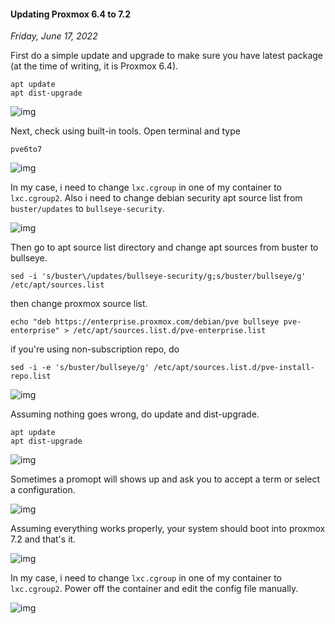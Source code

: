 #### Updating Proxmox 6.4 to 7.2
_Friday, June 17, 2022_

First do a simple update and upgrade to make sure you have latest package (at the time of writing, it is Proxmox 6.4).
```
apt update
apt dist-upgrade
```
<div class="row">
	<div class="col-sm-3"></div>
	<div class="col-sm-6">
		<div class="thumbnail">
			<img class="img-responsive" src="./posts/2022-06-17-updating-proxmox-64-to-72/00.png" alt="img">
		</div>
	</div>
	<div class="col-sm-3"></div>
</div>

Next, check using built-in tools. Open terminal and type
```
pve6to7
```
<div class="row">
	<div class="col-sm-2"></div>
	<div class="col-sm-8">
		<div class="thumbnail">
			<img class="img-responsive" src="./posts/2022-06-17-updating-proxmox-64-to-72/01.png" alt="img">
		</div>
	</div>
	<div class="col-sm-2"></div>
</div>

In my case, i need to change `lxc.cgroup` in one of my container to `lxc.cgroup2`. Also i need to change 
debian security apt source list from `buster/updates` to `bullseye-security`. 
<div class="row">
	<div class="col-sm-2"></div>
	<div class="col-sm-8">
		<div class="thumbnail">
			<img class="img-responsive" src="./posts/2022-06-17-updating-proxmox-64-to-72/02.png" alt="img">
		</div>
	</div>
	<div class="col-sm-2"></div>
</div>

Then go to apt source list directory and change apt sources from buster to bullseye. 
```
sed -i 's/buster\/updates/bullseye-security/g;s/buster/bullseye/g' /etc/apt/sources.list
```
then change proxmox source list.
```
echo "deb https://enterprise.proxmox.com/debian/pve bullseye pve-enterprise" > /etc/apt/sources.list.d/pve-enterprise.list
```
if you're using non-subscription repo, do
```
sed -i -e 's/buster/bullseye/g' /etc/apt/sources.list.d/pve-install-repo.list 
```
<div class="row">
	<div class="col-sm-2"></div>
	<div class="col-sm-8">
		<div class="thumbnail">
			<img class="img-responsive" src="./posts/2022-06-17-updating-proxmox-64-to-72/03.png" alt="img">
		</div>
	</div>
	<div class="col-sm-2"></div>
</div>

Assuming nothing goes wrong, do update and dist-upgrade.
```
apt update
apt dist-upgrade
```
<div class="row">
	<div class="col-sm-2"></div>
	<div class="col-sm-8">
		<div class="thumbnail">
			<img class="img-responsive" src="./posts/2022-06-17-updating-proxmox-64-to-72/04.png" alt="img">
		</div>
	</div>
	<div class="col-sm-2"></div>
</div>

Sometimes a promopt will shows up and ask you to accept a term or select a configuration.
<div class="row">
	<div class="col-sm-2"></div>
	<div class="col-sm-8">
		<div class="thumbnail">
			<img class="img-responsive" src="./posts/2022-06-17-updating-proxmox-64-to-72/05.png" alt="img">
		</div>
	</div>
	<div class="col-sm-2"></div>
</div>

Assuming everything works properly, your system should boot into proxmox 7.2 and that's it.
<div class="row">
	<div class="col-sm-3"></div>
	<div class="col-sm-6">
		<div class="thumbnail">
			<img class="img-responsive" src="./posts/2022-06-17-updating-proxmox-64-to-72/06.png" alt="img">
		</div>
	</div>
	<div class="col-sm-3"></div>
</div>

In my case, i need to change `lxc.cgroup` in one of my container to `lxc.cgroup2`. Power off the container 
and edit the config file manually.
<div class="row">
	<div class="col-sm-2"></div>
	<div class="col-sm-8">
		<div class="thumbnail">
			<img class="img-responsive" src="./posts/2022-06-17-updating-proxmox-64-to-72/07.png" alt="img">
		</div>
	</div>
	<div class="col-sm-2"></div>
</div>
